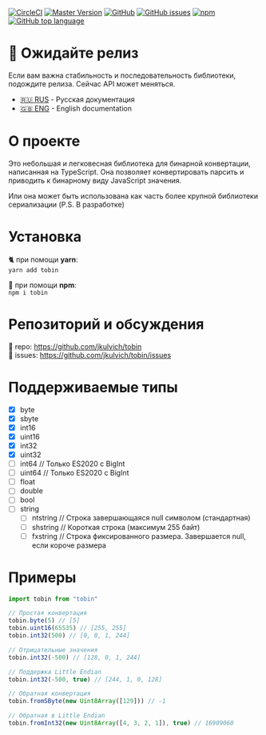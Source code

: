 [![CircleCI](https://circleci.com/gh/jkulvich/tobin.svg)](https://circleci.com/gh/jkulvich/tobin)
[![Master Version](https://img.shields.io/github/package-json/v/jkulvich/tobin/master.svg?style=flat-square)](https://github.com/jkulvich/tobin)
[![GitHub](https://img.shields.io/github/license/jkulvich/tobin?style=flat-square)](https://github.com/jkulvich/tobin/blob/master/LICENSE)
[![GitHub issues](https://img.shields.io/github/issues/jkulvich/tobin?style=flat-square)](https://github.com/jkulvich/tobin/issues)
[![npm](https://img.shields.io/npm/dw/tobin?style=flat-square)](https://www.npmjs.com/package/tobin)
[![GitHub top language](https://img.shields.io/github/languages/top/jkulvich/tobin?style=flat-square)](https://github.com/jkulvich/tobin)

# :construction: Ожидайте релиз
Если вам важна стабильность и последовательность библиотеки,
подождите релиза. Сейчас API может меняться.

- [:ru: RUS](./README.ru.md) - Русская документация
- [:uk: ENG](./README.md) - English documentation

# О проекте
Это небольшая и легковесная библиотека для бинарной конвертации,
написанная на TypeScript. Она позволяет конвертировать парсить
и приводить к бинарному виду JavaScript значения.

Или она может быть использована как часть более крупной библиотеки
сериализации (P.S. В разработке)

# Установка
:cat2: при помощи **yarn**:  
`yarn add tobin`

:wrench: при помощи **npm**:  
`npm i tobin`

# Репозиторий и обсуждения
:floppy_disk: repo: https://github.com/jkulvich/tobin  
:speech_balloon: issues: https://github.com/jkulvich/tobin/issues

# Поддерживаемые типы

- [x] byte
- [x] sbyte
- [x] int16
- [x] uint16
- [x] int32
- [x] uint32
- [ ] int64 // Только ES2020 с BigInt
- [ ] uint64 // Только ES2020 с BigInt
- [ ] float
- [ ] double
- [ ] bool
- [ ] string
    - [ ] ntstring // Строка завершающаяся null символом (стандартная)
    - [ ] shstring // Короткая строка (максимум 255 байт)
    - [ ] fxstring // Строка фиксированного размера. Завершается null, если короче размера

# Примеры

```javascript
import tobin from "tobin"

// Простая конвертация
tobin.byte(5) // [5]
tobin.uint16(65535) // [255, 255]
tobin.int32(500) // [0, 0, 1, 244]

// Отрицательные значения
tobin.int32(-500) // [128, 0, 1, 244]

// Поддержка Little Endian
tobin.int32(-500, true) // [244, 1, 0, 128]

// Обратная конвертация
tobin.fromSByte(new Uint8Array([129])) // -1

// Обратная в Little Endian
tobin.fromInt32(new Uint8Array([4, 3, 2, 1]), true) // 16909060
```
